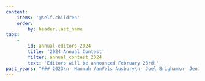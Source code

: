 ```yaml
---
content:
    items: '@self.children'
    order:
        by: header.last_name
tabs:
    -
        id: annual-editors-2024
        title: '2024 Annual Contest'
        filter: annual_contest_2024
        text: 'Editors will be announced February 23rd!'
past_years: "### 2023\n- Hannah VanVels Ausbury\n- Joel Brigham\n- Jeni Chappelle\n- Miranda Darrow\n- Natasha Hanova\n- Carly Hayward\n- Bethany Hensel\n- Katie McCoach\n- Kyra Nelson\n- Leah Pierre\n- Michelle Rascon\n- Megan Records\n- Caroline M. Tell\n- Maria Tureaud\n- Adah Beatrice (runners-up prizes)\n- Nicole Frail (runners-up prizes)\n\n### 2022\n- Hannah VanVels Ausbury\n- Elizabeth Buege\n- Jeni Chappelle\n- Miranda Darrow\n- Natasha Hanova\n- Carly Hayward\n- Bethany Hensel\n- Felice Laverne\n- Megan Manzano\n- Kyra Nelson\n- Leah Pierre\n- Megan Records\n- Heidi Shoham\n- Maria Tureaud\n- Tyler Zeoli\n- Nicole Frail (runners-up prizes)\n- Katie McCoach (runners-up prizes)\n- Michelle Rascon (runners-up prizes)\n\n### 2021\n- Adah Beatrice\n- Carly Bornstein-Hayward\n- Elizabeth Buege\n- Jeni Chappelle\n- Miranda Darrow\n- Tiffany Grimes\n- Natasha Hanova\n- Bethany Hensel\n- Felice Laverne\n- Katie McCoach\n- Kyra Nelson\n- Leah Pierre\n- Michelle Rascon\n- Megan Records\n- Heidi Shoham\n- Maria Tureaud\n- Hannah VanVels\n- Jay Whistler\n- Tyler Zeoli\n- Nicole Frail (runners-up prizes)\n- Tiffany White (runners-up prizes)\n\n### 2020\n- Carly Bornstein-Hayward\n- Elizabeth Buege\n- Jeni Chappelle\n- Tera Cuskaden\n- Miranda Darrow\n- Tiffany Grimes\n- Natasha Hanova\n- Bethany Hensel\n- Holly Ingraham\n- Megan Manzano\n- Katie McCoach\n- Kyra Nelson\n- Michelle Rascon\n- Megan Records\n- Heidi Shoham\n- Maria Tureaud\n- Hannah VanVels\n- rr campbell (runners-up prizes)\n- Stephanie Eding (runners-up prizes)\n\n### 2019\n- Sione Aeschliman\n- Carly Bornstein-Hayward\n- Editor Cassandra\n- Elizabeth Buege\n- rr campbell\n- Jeni Chappelle\n- Tera Cuskaden\n- Kyle V. Hiller\n- Holly Ingraham\n- Katie McCoach\n- Kyra Nelson\n- Michelle Rascon\n- Maria Tureaud\n- Jay Whistler\n- Tiffany White\n- Stephanie Eding (runners-up prizes)\n- Kaitlyn Johnson (runners-up prizes)\n\n### 2018\n- Sione Aeschliman\n- Carly Bornstein-Hayward\n- Ellen Brock\n- Editor Cassandra\n- Elizabeth Buege\n- rr campbell\n- Jeni Chappelle\n- Stephanie Eding\n- Kyle V. Hiller\n- Kaitlyn Johnson\n- Katie McCoach\n- Laura Dennison (runners-up prizes)\n- Grace Laidlaw (runners-up prizes)\n- Kyra Nelson (runners-up prizes)\n\n### 2017\n- Sione Aeschliman\n- Gem Blackthorn\n- Carly Bornstein-Hayward\n- Ellen Brock\n- Editor Cassandra\n- Elizabeth Buege\n- Jeni Chappelle\n- Stephanie Eding\n- Victoria Griffin\n- Kaitlyn Johnson\n- Katie McCoach\n- Nicole Tone\n- Kisa Whipkey\n- Kyra Nelson (runners-up prizes)\n"
---
```


